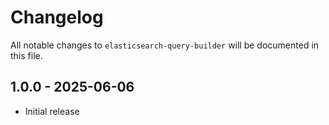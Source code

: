 # Changelog

All notable changes to `elasticsearch-query-builder` will be documented in this file.

## 1.0.0 - 2025-06-06

- Initial release

